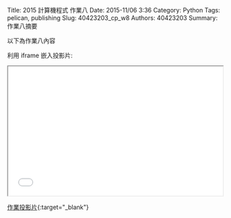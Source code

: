 Title: 2015 計算機程式 作業八
Date: 2015-11/06 3:36
Category: Python
Tags: pelican, publishing
Slug: 40423203_cp_w8
Authors: 40423203
Summary: 作業八摘要

以下為作業八內容

利用 iframe 嵌入投影片:

<iframe src="40423203_cp_w8_p.html" width="500" height="300"></iframe>

[作業投影片](40423203_cp_w8_p.html){:target="_blank"}